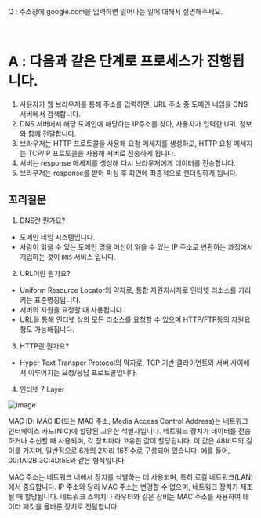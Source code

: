 Q : 주소창에 google.com을 입력하면 일어나는 일에 대해서 설명해주세요.

<br />

# A : 다음과 같은 단계로 프로세스가 진행됩니다.

1. 사용자가 웹 브라우저를 통해 주소를 입력하면, URL 주소 중 도메인 네임을 DNS 서버에서 검색합니다.
2. DNS 서버에서 해당 도메인에 해당하는 IP주소를 찾아, 사용자가 입력한 URL 정보와 함께 전달합니다.
3. 브라우저는 HTTP 프로토콜을 사용해 요청 메세지를 생성하고, HTTP 요청 메세지는 TCP/IP 프로토콜을 사용해 서버로 전송하게 됩니다.
4. 서버는 response 메세지를 생성해 다시 브라우저에게 데이터를 전송합니다.
5. 브라우저는 response를 받아 파싱 후 화면에 최종적으로 렌더링하게 됩니다.

## 꼬리질문

1. DNS란 뭔가요?

- 도메인 네임 시스템입니다.
- 사람이 읽을 수 있는 도메인 명을 머신이 읽을 수 있는 IP 주소로 변환하는 과정에서 개입하는 것이 `DNS` 서비스 입니다.

2. URL이란 뭔가요?

- Uniform Resource Locator의 약자로, 통합 자원지시자로 인터넷 리소스를 가리키는 표준명칭입니다.
- 서버의 자원을 요청할 때 사용됩니다.
- URL을 통해 인터넷 상의 모든 리소스를 요청할 수 있으며 HTTP/FTP등의 자원요청도 가능해집니다.

3. HTTP란 뭔가요?

- Hyper Text Transper Protocol의 약자로, TCP 기반 클라이언트와 서버 사이에서 이루어지는 요청/응답 프로토콜입니다.


4. 인터넷 7 Layer

![image](https://github.com/user-attachments/assets/709893fe-980d-4e72-9dcb-60b3b2a79ef9)

   
MAC ID: MAC ID(또는 MAC 주소, Media Access Control Address)는 네트워크 인터페이스 카드(NIC)에 할당된 고유한 식별자입니다. 네트워크 장치가 데이터를 전송하거나 수신할 때 사용되며, 각 장치마다 고유한 값이 할당됩니다. 이 값은 48비트의 길이를 가지며, 일반적으로 6개의 2자리 16진수로 구성되어 있습니다. 예를 들어, 00:1A:2B:3C:4D:5E와 같은 형식입니다.

MAC 주소는 네트워크 내에서 장치를 식별하는 데 사용되며, 특히 로컬 네트워크(LAN)에서 중요합니다. IP 주소와 달리 MAC 주소는 변경할 수 없으며, 네트워크 장치가 제조될 때 할당됩니다. 네트워크 스위치나 라우터와 같은 장비는 MAC 주소를 사용하여 데이터 패킷을 올바른 장치로 전달합니다.

